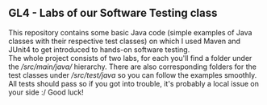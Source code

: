 ## GL4 - Labs of our Software Testing class
This repository contains some basic Java code (simple examples of Java classes with their respective test classes) on which I used Maven and JUnit4 to get introduced to hands-on software testing. <br> The whole project consists of two labs, for each you'll find a folder under the */src/main/java/* hierarchy. There are also corresponding folders for the test classes under */src/test/java* so you can follow the examples smoothly.
<br> All tests should pass so if you got into trouble, it's probably a local issue on your side :/  Good luck!
